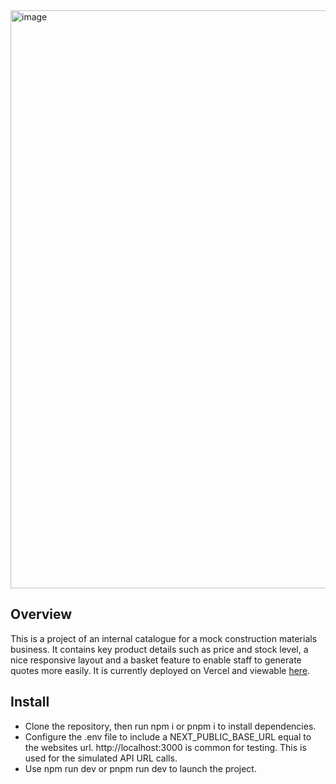 <img width="1920" height="925" alt="image" src="https://github.com/user-attachments/assets/762ffa72-2f51-47cf-876d-756334c7e866" />

## Overview

This is a project of an internal catalogue for a mock construction materials business. It contains key product details such as price and stock level, a nice responsive layout and a basket feature to enable staff to generate quotes more easily.
It is currently deployed on Vercel and viewable [here](https://joes-hardware.vercel.app/).

## Install

- Clone the repository, then run npm i or pnpm i to install dependencies.
- Configure the .env file to include a NEXT_PUBLIC_BASE_URL equal to the websites url. http://localhost:3000 is common for testing. This is used for the simulated API URL calls.
- Use npm run dev or pnpm run dev to launch the project.
